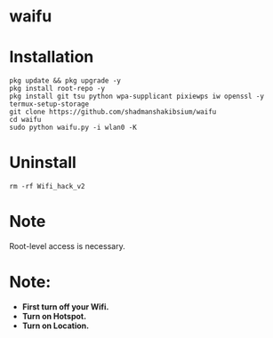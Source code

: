 # waifu

# Installation
```console
pkg update && pkg upgrade -y
pkg install root-repo -y
pkg install git tsu python wpa-supplicant pixiewps iw openssl -y
termux-setup-storage
git clone https://github.com/shadmanshakibsium/waifu
cd waifu
sudo python waifu.py -i wlan0 -K
 ```
# Uninstall
```console
rm -rf Wifi_hack_v2
 ```
# Note
Root-level access is necessary.

# Note: 
+ **First turn off your Wifi.**
+ **Turn on Hotspot.**
+ **Turn on Location.**
